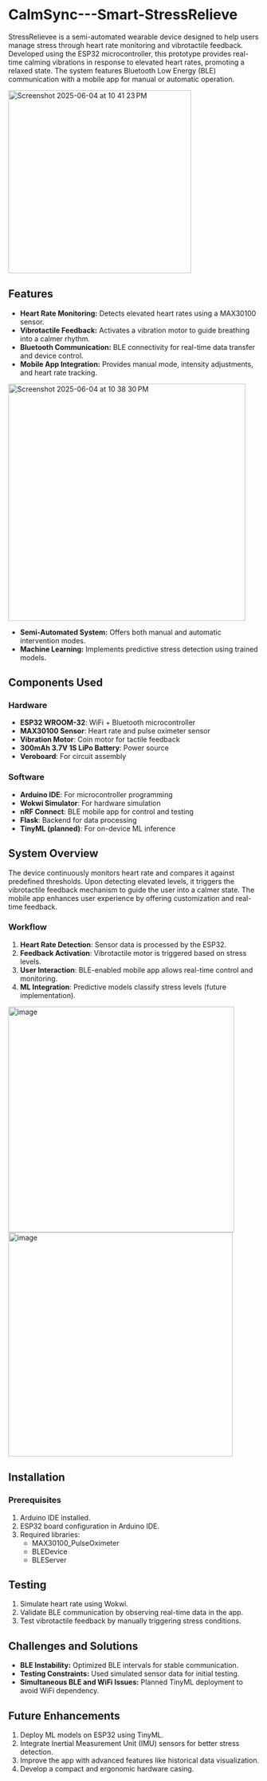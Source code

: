# CalmSync---Smart-StressRelieve


StressRelievee is a semi-automated wearable device designed to help users manage stress through heart rate monitoring and vibrotactile feedback. Developed using the ESP32 microcontroller, this prototype provides real-time calming vibrations in response to elevated heart rates, promoting a relaxed state. The system features Bluetooth Low Energy (BLE) communication with a mobile app for manual or automatic operation.

<img width="367" alt="Screenshot 2025-06-04 at 10 41 23 PM" src="https://github.com/user-attachments/assets/75b6cb82-58b0-4320-9af6-6afbfa3d4783" />


## Features
- **Heart Rate Monitoring:** Detects elevated heart rates using a MAX30100 sensor.
- **Vibrotactile Feedback:** Activates a vibration motor to guide breathing into a calmer rhythm.
- **Bluetooth Communication:** BLE connectivity for real-time data transfer and device control.
- **Mobile App Integration:** Provides manual mode, intensity adjustments, and heart rate tracking.
 <img width="476" alt="Screenshot 2025-06-04 at 10 38 30 PM" src="https://github.com/user-attachments/assets/f1b015fc-d95f-4461-8a6f-1685f09359de" />

- **Semi-Automated System:** Offers both manual and automatic intervention modes.
- **Machine Learning:** Implements predictive stress detection using trained models.

## Components Used
### Hardware
- **ESP32 WROOM-32**: WiFi + Bluetooth microcontroller
- **MAX30100 Sensor**: Heart rate and pulse oximeter sensor
- **Vibration Motor**: Coin motor for tactile feedback
- **300mAh 3.7V 1S LiPo Battery**: Power source
- **Veroboard**: For circuit assembly

### Software
- **Arduino IDE**: For microcontroller programming
- **Wokwi Simulator**: For hardware simulation
- **nRF Connect**: BLE mobile app for control and testing
- **Flask**: Backend for data processing
- **TinyML (planned)**: For on-device ML inference

## System Overview
The device continuously monitors heart rate and compares it against predefined thresholds. Upon detecting elevated levels, it triggers the vibrotactile feedback mechanism to guide the user into a calmer state. The mobile app enhances user experience by offering customization and real-time feedback.

### Workflow
1. **Heart Rate Detection**: Sensor data is processed by the ESP32.
2. **Feedback Activation**: Vibrotactile motor is triggered based on stress levels.
3. **User Interaction**: BLE-enabled mobile app allows real-time control and monitoring.
4. **ML Integration**: Predictive models classify stress levels (future implementation).

<img width="453" alt="image" src="https://github.com/user-attachments/assets/1890c588-5dcc-4913-8e38-71e557f84456" />

<img width="450" alt="image" src="https://github.com/user-attachments/assets/176737a1-6c63-4ae4-af5b-10f6a5f37d72" />

## Installation
### Prerequisites
1. Arduino IDE installed.
2. ESP32 board configuration in Arduino IDE.
3. Required libraries:
   - MAX30100_PulseOximeter
   - BLEDevice
   - BLEServer


## Testing
1. Simulate heart rate using Wokwi.
2. Validate BLE communication by observing real-time data in the app.
3. Test vibrotactile feedback by manually triggering stress conditions.

## Challenges and Solutions
- **BLE Instability:** Optimized BLE intervals for stable communication.
- **Testing Constraints:** Used simulated sensor data for initial testing.
- **Simultaneous BLE and WiFi Issues:** Planned TinyML deployment to avoid WiFi dependency.

## Future Enhancements
1. Deploy ML models on ESP32 using TinyML.
2. Integrate Inertial Measurement Unit (IMU) sensors for better stress detection.
3. Improve the app with advanced features like historical data visualization.
4. Develop a compact and ergonomic hardware casing.


